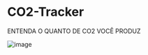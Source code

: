 # CO2-Tracker
ENTENDA O QUANTO DE CO2 VOCÊ PRODUZ

![image](https://github.com/user-attachments/assets/ddaf4bb6-b8e8-4290-aabc-e95df7b2b72b)

